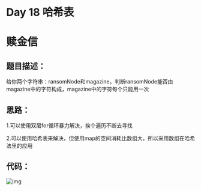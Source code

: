 # Day 18 哈希表

# 赎金信

## 题目描述：

给你两个字符串：ransomNode和magazine，判断ransomNode能否由magazine中的字符构成，magazine中的字符每个只能用一次

## 思路：

1.可以使用双层for循环暴力解决，挨个遍历不断去寻找

2.可以使用哈希表来解决，但使用map的空间消耗比数组大，所以采用数组在哈希法里的应用

## 代码：

![img](https://ziyuantypora.oss-cn-beijing.aliyuncs.com/1742453523013-3704c4cb-3f10-4442-9a4a-be08aecceb41.png)